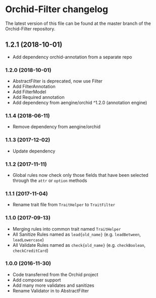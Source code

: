 # Orchid-Filter changelog

The latest version of this file can be found at the master branch of the
Orchid-Filter repository.

## 1.2.1 (2018-10-01)
- Add dependency orchid-annotation from a separate repo

### 1.2.0 (2018-10-01)
- AbstractFilter is deprecated, now use Filter
- Add FilterAnnotation
- Add FilterModel
- Add Required annotation
- Add dependency from aengine/orchid ^1.2.0 (annotation engine)

### 1.1.4 (2018-06-11)
- Remove dependency from aengine/orchid

### 1.1.3 (2017-12-02)
- Update dependency

### 1.1.2 (2017-11-11)
- Global rules now check only those fields that have been selected through the `attr` or `option` methods

### 1.1.1 (2017-11-04)
- Rename trait file from `TraitHelper` to `TraitFilter`

### 1.1.0 (2017-09-13)
- Merging rules into common trait named `TraitHelper`
- All Sanitize Rules named as `lead{old_name}` (e.g. `leadBetween`, `leadLowercase`) 
- All Validate Rules named as `check{old_name}` (e.g. `checkBoolean`, `checkCreditCard`) 

### 1.0.0 (2016-11-30)
- Code transferred from the Orchid project
- Add composer support
- Add many more validates and sanitizes
- Rename Validator in to AbstractFilter

